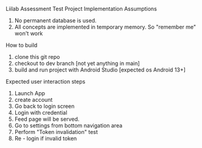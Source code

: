 Liilab Assessment Test Project Implementation
Assumptions
1. No permanent database is used. 
2. All concepts are implemented in temporary memory. So "remember me" won't work

How to build
1. clone this git repo
2. checkout to dev branch [not yet anything in main]
3. build and run project with Android Studio [expected os Android 13+]
   
Expected user interaction steps
1. Launch App
2. create account
3. Go back to login screen
4. Login with credential
5. Feed page will be served.
6. Go to settings from bottom navigation area
7. Perform "Token invalidation" test
8. Re - login if invalid token

